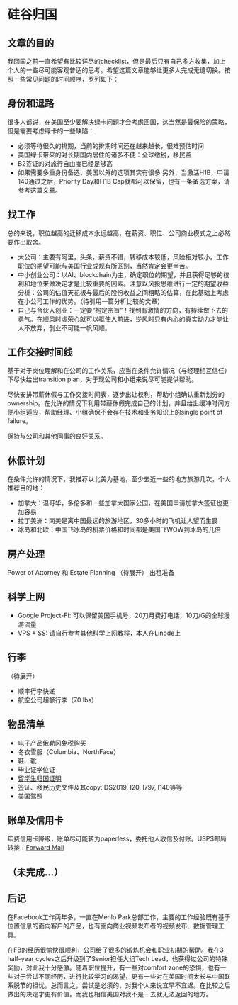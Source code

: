 # 硅谷归国

## 文章的目的

我回国之前一直希望有比较详尽的checklist，但是最后只有自己多方收集，加上个人的一些尽可能客观普适的思考。希望这篇文章能够让更多人完成无缝切换。按照一些常见问题的时间顺序，罗列如下：

## 身份和退路
很多人都说，在美国至少要解决绿卡问题才会考虑回国，这当然是最保险的策略，但是需要考虑绿卡的一些缺陷：
  - 必须等待很久的排期，当前的排期时间还在越来越长，很难预估时间
  - 美国绿卡带来的对长期国内居住的诸多不便：全球缴税，移民监
  - B2签证的对旅行自由度已经足够高
  - 如果需要多重身份备选，美国以外的选项其实有很多
另外，当激活H1B，申请140通过之后，Priority Day和H1B Cap就都可以保留，也有一条备选方案，请参考[这篇文章](https://www.1point3acres.com/three-things-you-must-know-before-hai-gui/)。

## 找工作

总的来说，职位越高的迁移成本永远越高，在薪资、职位、公司商业模式之上必然要作出取舍。

- 大公司：主要有阿里，头条，薪资不错，转移成本较低，风险相对较小。工作职位的期望可能与美国行业成规有所区别，当然肯定会更辛苦。
- 中小创业公司：以AI、blockchain为主，确定职位的期望，并且获得足够的权利和地位来做决定才是比较重要的因素。注意以风投思维进行一定的期望收益分析：公司的估值天花板与最后的股份收益之间粗略的估算，在此基础上考虑在小公司工作的优势。（待引用一篇分析比较的文章）
- 自己与合伙人创业：一定要“抱定宗旨”！找到有激情的方向，有持续做下去的勇气。在顺风时虚荣心就可以驱使人前进，逆风时只有内心的真实动力才能让人不放弃，创业不可能一帆风顺。

## 工作交接时间线

基于对于岗位理解和在公司的工作关系，应当在条件允许情况（与经理相互信任）下尽快给出transition plan，对于现公司和小组来说尽可能提供帮助。

尽快安排带薪休假与工作交接时间表，逐步出让权利，帮助小组确认重新划分的ownership。在允许的情况下利用带薪休假完成自己的计划，并且给出缓冲时间方便小组适应，帮助经理、小组确保不会存在技术和业务知识上的single point of failure。

保持与公司和其他同事的良好关系。

## 休假计划

在条件允许的情况下，我推荐以北美为基地，至少去近一些的地方旅游几次，个人推荐目的地：
- 加拿大：温哥华，多伦多和一些加拿大国家公园，在美国申请加拿大签证也更加容易
- 拉丁美洲：南美是离中国最远的旅游地区，30多小时的飞机让人望而生畏
- 冰岛和北欧：中国飞冰岛的机票价格和时间都是美国飞WOW到冰岛的几倍

## 房产处理

Power of Attorney 和 Estate Planning （待展开）
出租准备

## 科学上网
- Google Project-Fi: 可以保留美国手机号，20刀月费打电话，10刀/G的全球漫游流量
- VPS + SS: 请自行参考其他科学上网教程，本人在Linode上

## 行李

（待展开）
- 顺丰行李快递
- 航空公司超额行李（70 lbs）

## 物品清单
- 电子产品俄勒冈免税购买
- 冬衣雪服（Columbia、NorthFace）
- 鞋、靴
- 毕业证学位证
- [留学生归国证明](https://chinesehighway.com/content/lxhgzm.do?type=1)
- 签证、移民历史文件及其copy: DS2019, I20, I797, I140等等
- 美国驾照

## 账单及信用卡

年费信用卡降级，账单尽可能转为paperless，委托他人收信及付账。USPS邮局转接：[Forward Mail](https://www.usps.com/manage/forward.htm)


## （未完成...）

## 后记

在Facebook工作两年多，一直在Menlo Park总部工作，主要的工作经验既有基于位置信息的面向客户的产品，也有面向商业视频发布者的视频发布、数据管理工具。

在FB的经历很愉快很顺利，公司给了很多的锻炼机会和职业初期的帮助。我在3 half-year cycles之后升级到了Senior担任大组Tech Lead，也获得过公司的特殊奖励，对此我十分感激。随着职位提升，有一些对comfort zone的恐惧，也有一些对于尝试不同经历，进行比较学习的渴望，更有一些对在美国时间太长与中国联系脱节的担忧。总而言之，尝试是必须的，对我个人来说宜早不宜迟。在比较之后做出的决定才更有价值。而我也相信美国对我不是一去就无法返回的地方。